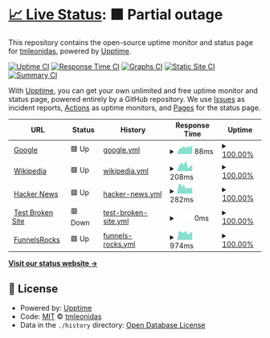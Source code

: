 # [📈 Live Status](https://uptime.funnels.rocks): <!--live status--> **🟧 Partial outage**

This repository contains the open-source uptime monitor and status page for [tmleonidas](https://uptime.funnels.rocks), powered by [Upptime](https://github.com/upptime/upptime).

[![Uptime CI](https://github.com/tmleonidas/Upptime/workflows/Uptime%20CI/badge.svg)](https://github.com/tmleonidas/Upptime/actions?query=workflow%3A%22Uptime+CI%22)
[![Response Time CI](https://github.com/tmleonidas/Upptime/workflows/Response%20Time%20CI/badge.svg)](https://github.com/tmleonidas/Upptime/actions?query=workflow%3A%22Response+Time+CI%22)
[![Graphs CI](https://github.com/tmleonidas/Upptime/workflows/Graphs%20CI/badge.svg)](https://github.com/tmleonidas/Upptime/actions?query=workflow%3A%22Graphs+CI%22)
[![Static Site CI](https://github.com/tmleonidas/Upptime/workflows/Static%20Site%20CI/badge.svg)](https://github.com/tmleonidas/Upptime/actions?query=workflow%3A%22Static+Site+CI%22)
[![Summary CI](https://github.com/tmleonidas/Upptime/workflows/Summary%20CI/badge.svg)](https://github.com/tmleonidas/Upptime/actions?query=workflow%3A%22Summary+CI%22)

With [Upptime](https://upptime.js.org), you can get your own unlimited and free uptime monitor and status page, powered entirely by a GitHub repository. We use [Issues](https://github.com/tmleonidas/Upptime/issues) as incident reports, [Actions](https://github.com/tmleonidas/Upptime/actions) as uptime monitors, and [Pages](https://uptime.funnels.rocks) for the status page.

<!--start: status pages-->
<!-- This summary is generated by Upptime (https://github.com/upptime/upptime) -->
<!-- Do not edit this manually, your changes will be overwritten -->
<!-- prettier-ignore -->
| URL | Status | History | Response Time | Uptime |
| --- | ------ | ------- | ------------- | ------ |
| <img alt="" src="https://icons.duckduckgo.com/ip3/www.google.com.ico" height="13"> [Google](https://www.google.com) | 🟩 Up | [google.yml](https://github.com/tmleonidas/Upptime/commits/HEAD/history/google.yml) | <details><summary><img alt="Response time graph" src="./graphs/google/response-time-week.png" height="20"> 88ms</summary><br><a href="https://uptime.funnels.rocks/history/google"><img alt="Response time 99" src="https://img.shields.io/endpoint?url=https%3A%2F%2Fraw.githubusercontent.com%2Ftmleonidas%2FUpptime%2FHEAD%2Fapi%2Fgoogle%2Fresponse-time.json"></a><br><a href="https://uptime.funnels.rocks/history/google"><img alt="24-hour response time 100" src="https://img.shields.io/endpoint?url=https%3A%2F%2Fraw.githubusercontent.com%2Ftmleonidas%2FUpptime%2FHEAD%2Fapi%2Fgoogle%2Fresponse-time-day.json"></a><br><a href="https://uptime.funnels.rocks/history/google"><img alt="7-day response time 88" src="https://img.shields.io/endpoint?url=https%3A%2F%2Fraw.githubusercontent.com%2Ftmleonidas%2FUpptime%2FHEAD%2Fapi%2Fgoogle%2Fresponse-time-week.json"></a><br><a href="https://uptime.funnels.rocks/history/google"><img alt="30-day response time 98" src="https://img.shields.io/endpoint?url=https%3A%2F%2Fraw.githubusercontent.com%2Ftmleonidas%2FUpptime%2FHEAD%2Fapi%2Fgoogle%2Fresponse-time-month.json"></a><br><a href="https://uptime.funnels.rocks/history/google"><img alt="1-year response time 105" src="https://img.shields.io/endpoint?url=https%3A%2F%2Fraw.githubusercontent.com%2Ftmleonidas%2FUpptime%2FHEAD%2Fapi%2Fgoogle%2Fresponse-time-year.json"></a></details> | <details><summary><a href="https://uptime.funnels.rocks/history/google">100.00%</a></summary><a href="https://uptime.funnels.rocks/history/google"><img alt="All-time uptime 100.00%" src="https://img.shields.io/endpoint?url=https%3A%2F%2Fraw.githubusercontent.com%2Ftmleonidas%2FUpptime%2FHEAD%2Fapi%2Fgoogle%2Fuptime.json"></a><br><a href="https://uptime.funnels.rocks/history/google"><img alt="24-hour uptime 100.00%" src="https://img.shields.io/endpoint?url=https%3A%2F%2Fraw.githubusercontent.com%2Ftmleonidas%2FUpptime%2FHEAD%2Fapi%2Fgoogle%2Fuptime-day.json"></a><br><a href="https://uptime.funnels.rocks/history/google"><img alt="7-day uptime 100.00%" src="https://img.shields.io/endpoint?url=https%3A%2F%2Fraw.githubusercontent.com%2Ftmleonidas%2FUpptime%2FHEAD%2Fapi%2Fgoogle%2Fuptime-week.json"></a><br><a href="https://uptime.funnels.rocks/history/google"><img alt="30-day uptime 100.00%" src="https://img.shields.io/endpoint?url=https%3A%2F%2Fraw.githubusercontent.com%2Ftmleonidas%2FUpptime%2FHEAD%2Fapi%2Fgoogle%2Fuptime-month.json"></a><br><a href="https://uptime.funnels.rocks/history/google"><img alt="1-year uptime 100.00%" src="https://img.shields.io/endpoint?url=https%3A%2F%2Fraw.githubusercontent.com%2Ftmleonidas%2FUpptime%2FHEAD%2Fapi%2Fgoogle%2Fuptime-year.json"></a></details>
| <img alt="" src="https://icons.duckduckgo.com/ip3/en.wikipedia.org.ico" height="13"> [Wikipedia](https://en.wikipedia.org) | 🟩 Up | [wikipedia.yml](https://github.com/tmleonidas/Upptime/commits/HEAD/history/wikipedia.yml) | <details><summary><img alt="Response time graph" src="./graphs/wikipedia/response-time-week.png" height="20"> 208ms</summary><br><a href="https://uptime.funnels.rocks/history/wikipedia"><img alt="Response time 208" src="https://img.shields.io/endpoint?url=https%3A%2F%2Fraw.githubusercontent.com%2Ftmleonidas%2FUpptime%2FHEAD%2Fapi%2Fwikipedia%2Fresponse-time.json"></a><br><a href="https://uptime.funnels.rocks/history/wikipedia"><img alt="24-hour response time 313" src="https://img.shields.io/endpoint?url=https%3A%2F%2Fraw.githubusercontent.com%2Ftmleonidas%2FUpptime%2FHEAD%2Fapi%2Fwikipedia%2Fresponse-time-day.json"></a><br><a href="https://uptime.funnels.rocks/history/wikipedia"><img alt="7-day response time 208" src="https://img.shields.io/endpoint?url=https%3A%2F%2Fraw.githubusercontent.com%2Ftmleonidas%2FUpptime%2FHEAD%2Fapi%2Fwikipedia%2Fresponse-time-week.json"></a><br><a href="https://uptime.funnels.rocks/history/wikipedia"><img alt="30-day response time 192" src="https://img.shields.io/endpoint?url=https%3A%2F%2Fraw.githubusercontent.com%2Ftmleonidas%2FUpptime%2FHEAD%2Fapi%2Fwikipedia%2Fresponse-time-month.json"></a><br><a href="https://uptime.funnels.rocks/history/wikipedia"><img alt="1-year response time 208" src="https://img.shields.io/endpoint?url=https%3A%2F%2Fraw.githubusercontent.com%2Ftmleonidas%2FUpptime%2FHEAD%2Fapi%2Fwikipedia%2Fresponse-time-year.json"></a></details> | <details><summary><a href="https://uptime.funnels.rocks/history/wikipedia">100.00%</a></summary><a href="https://uptime.funnels.rocks/history/wikipedia"><img alt="All-time uptime 100.00%" src="https://img.shields.io/endpoint?url=https%3A%2F%2Fraw.githubusercontent.com%2Ftmleonidas%2FUpptime%2FHEAD%2Fapi%2Fwikipedia%2Fuptime.json"></a><br><a href="https://uptime.funnels.rocks/history/wikipedia"><img alt="24-hour uptime 100.00%" src="https://img.shields.io/endpoint?url=https%3A%2F%2Fraw.githubusercontent.com%2Ftmleonidas%2FUpptime%2FHEAD%2Fapi%2Fwikipedia%2Fuptime-day.json"></a><br><a href="https://uptime.funnels.rocks/history/wikipedia"><img alt="7-day uptime 100.00%" src="https://img.shields.io/endpoint?url=https%3A%2F%2Fraw.githubusercontent.com%2Ftmleonidas%2FUpptime%2FHEAD%2Fapi%2Fwikipedia%2Fuptime-week.json"></a><br><a href="https://uptime.funnels.rocks/history/wikipedia"><img alt="30-day uptime 100.00%" src="https://img.shields.io/endpoint?url=https%3A%2F%2Fraw.githubusercontent.com%2Ftmleonidas%2FUpptime%2FHEAD%2Fapi%2Fwikipedia%2Fuptime-month.json"></a><br><a href="https://uptime.funnels.rocks/history/wikipedia"><img alt="1-year uptime 100.00%" src="https://img.shields.io/endpoint?url=https%3A%2F%2Fraw.githubusercontent.com%2Ftmleonidas%2FUpptime%2FHEAD%2Fapi%2Fwikipedia%2Fuptime-year.json"></a></details>
| <img alt="" src="https://icons.duckduckgo.com/ip3/news.ycombinator.com.ico" height="13"> [Hacker News](https://news.ycombinator.com) | 🟩 Up | [hacker-news.yml](https://github.com/tmleonidas/Upptime/commits/HEAD/history/hacker-news.yml) | <details><summary><img alt="Response time graph" src="./graphs/hacker-news/response-time-week.png" height="20"> 282ms</summary><br><a href="https://uptime.funnels.rocks/history/hacker-news"><img alt="Response time 295" src="https://img.shields.io/endpoint?url=https%3A%2F%2Fraw.githubusercontent.com%2Ftmleonidas%2FUpptime%2FHEAD%2Fapi%2Fhacker-news%2Fresponse-time.json"></a><br><a href="https://uptime.funnels.rocks/history/hacker-news"><img alt="24-hour response time 203" src="https://img.shields.io/endpoint?url=https%3A%2F%2Fraw.githubusercontent.com%2Ftmleonidas%2FUpptime%2FHEAD%2Fapi%2Fhacker-news%2Fresponse-time-day.json"></a><br><a href="https://uptime.funnels.rocks/history/hacker-news"><img alt="7-day response time 282" src="https://img.shields.io/endpoint?url=https%3A%2F%2Fraw.githubusercontent.com%2Ftmleonidas%2FUpptime%2FHEAD%2Fapi%2Fhacker-news%2Fresponse-time-week.json"></a><br><a href="https://uptime.funnels.rocks/history/hacker-news"><img alt="30-day response time 314" src="https://img.shields.io/endpoint?url=https%3A%2F%2Fraw.githubusercontent.com%2Ftmleonidas%2FUpptime%2FHEAD%2Fapi%2Fhacker-news%2Fresponse-time-month.json"></a><br><a href="https://uptime.funnels.rocks/history/hacker-news"><img alt="1-year response time 302" src="https://img.shields.io/endpoint?url=https%3A%2F%2Fraw.githubusercontent.com%2Ftmleonidas%2FUpptime%2FHEAD%2Fapi%2Fhacker-news%2Fresponse-time-year.json"></a></details> | <details><summary><a href="https://uptime.funnels.rocks/history/hacker-news">100.00%</a></summary><a href="https://uptime.funnels.rocks/history/hacker-news"><img alt="All-time uptime 99.95%" src="https://img.shields.io/endpoint?url=https%3A%2F%2Fraw.githubusercontent.com%2Ftmleonidas%2FUpptime%2FHEAD%2Fapi%2Fhacker-news%2Fuptime.json"></a><br><a href="https://uptime.funnels.rocks/history/hacker-news"><img alt="24-hour uptime 100.00%" src="https://img.shields.io/endpoint?url=https%3A%2F%2Fraw.githubusercontent.com%2Ftmleonidas%2FUpptime%2FHEAD%2Fapi%2Fhacker-news%2Fuptime-day.json"></a><br><a href="https://uptime.funnels.rocks/history/hacker-news"><img alt="7-day uptime 100.00%" src="https://img.shields.io/endpoint?url=https%3A%2F%2Fraw.githubusercontent.com%2Ftmleonidas%2FUpptime%2FHEAD%2Fapi%2Fhacker-news%2Fuptime-week.json"></a><br><a href="https://uptime.funnels.rocks/history/hacker-news"><img alt="30-day uptime 100.00%" src="https://img.shields.io/endpoint?url=https%3A%2F%2Fraw.githubusercontent.com%2Ftmleonidas%2FUpptime%2FHEAD%2Fapi%2Fhacker-news%2Fuptime-month.json"></a><br><a href="https://uptime.funnels.rocks/history/hacker-news"><img alt="1-year uptime 99.97%" src="https://img.shields.io/endpoint?url=https%3A%2F%2Fraw.githubusercontent.com%2Ftmleonidas%2FUpptime%2FHEAD%2Fapi%2Fhacker-news%2Fuptime-year.json"></a></details>
| <img alt="" src="https://icons.duckduckgo.com/ip3/thissitedoesnotexist.koj.co.ico" height="13"> [Test Broken Site](https://thissitedoesnotexist.koj.co) | 🟥 Down | [test-broken-site.yml](https://github.com/tmleonidas/Upptime/commits/HEAD/history/test-broken-site.yml) | <details><summary><img alt="Response time graph" src="./graphs/test-broken-site/response-time-week.png" height="20"> 0ms</summary><br><a href="https://uptime.funnels.rocks/history/test-broken-site"><img alt="Response time 0" src="https://img.shields.io/endpoint?url=https%3A%2F%2Fraw.githubusercontent.com%2Ftmleonidas%2FUpptime%2FHEAD%2Fapi%2Ftest-broken-site%2Fresponse-time.json"></a><br><a href="https://uptime.funnels.rocks/history/test-broken-site"><img alt="24-hour response time 0" src="https://img.shields.io/endpoint?url=https%3A%2F%2Fraw.githubusercontent.com%2Ftmleonidas%2FUpptime%2FHEAD%2Fapi%2Ftest-broken-site%2Fresponse-time-day.json"></a><br><a href="https://uptime.funnels.rocks/history/test-broken-site"><img alt="7-day response time 0" src="https://img.shields.io/endpoint?url=https%3A%2F%2Fraw.githubusercontent.com%2Ftmleonidas%2FUpptime%2FHEAD%2Fapi%2Ftest-broken-site%2Fresponse-time-week.json"></a><br><a href="https://uptime.funnels.rocks/history/test-broken-site"><img alt="30-day response time 0" src="https://img.shields.io/endpoint?url=https%3A%2F%2Fraw.githubusercontent.com%2Ftmleonidas%2FUpptime%2FHEAD%2Fapi%2Ftest-broken-site%2Fresponse-time-month.json"></a><br><a href="https://uptime.funnels.rocks/history/test-broken-site"><img alt="1-year response time 0" src="https://img.shields.io/endpoint?url=https%3A%2F%2Fraw.githubusercontent.com%2Ftmleonidas%2FUpptime%2FHEAD%2Fapi%2Ftest-broken-site%2Fresponse-time-year.json"></a></details> | <details><summary><a href="https://uptime.funnels.rocks/history/test-broken-site">100.00%</a></summary><a href="https://uptime.funnels.rocks/history/test-broken-site"><img alt="All-time uptime 100.00%" src="https://img.shields.io/endpoint?url=https%3A%2F%2Fraw.githubusercontent.com%2Ftmleonidas%2FUpptime%2FHEAD%2Fapi%2Ftest-broken-site%2Fuptime.json"></a><br><a href="https://uptime.funnels.rocks/history/test-broken-site"><img alt="24-hour uptime 100.00%" src="https://img.shields.io/endpoint?url=https%3A%2F%2Fraw.githubusercontent.com%2Ftmleonidas%2FUpptime%2FHEAD%2Fapi%2Ftest-broken-site%2Fuptime-day.json"></a><br><a href="https://uptime.funnels.rocks/history/test-broken-site"><img alt="7-day uptime 100.00%" src="https://img.shields.io/endpoint?url=https%3A%2F%2Fraw.githubusercontent.com%2Ftmleonidas%2FUpptime%2FHEAD%2Fapi%2Ftest-broken-site%2Fuptime-week.json"></a><br><a href="https://uptime.funnels.rocks/history/test-broken-site"><img alt="30-day uptime 100.00%" src="https://img.shields.io/endpoint?url=https%3A%2F%2Fraw.githubusercontent.com%2Ftmleonidas%2FUpptime%2FHEAD%2Fapi%2Ftest-broken-site%2Fuptime-month.json"></a><br><a href="https://uptime.funnels.rocks/history/test-broken-site"><img alt="1-year uptime 100.00%" src="https://img.shields.io/endpoint?url=https%3A%2F%2Fraw.githubusercontent.com%2Ftmleonidas%2FUpptime%2FHEAD%2Fapi%2Ftest-broken-site%2Fuptime-year.json"></a></details>
| <img alt="" src="https://icons.duckduckgo.com/ip3/funnels.rocks.ico" height="13"> [FunnelsRocks](https://funnels.rocks) | 🟩 Up | [funnels-rocks.yml](https://github.com/tmleonidas/Upptime/commits/HEAD/history/funnels-rocks.yml) | <details><summary><img alt="Response time graph" src="./graphs/funnels-rocks/response-time-week.png" height="20"> 974ms</summary><br><a href="https://uptime.funnels.rocks/history/funnels-rocks"><img alt="Response time 1244" src="https://img.shields.io/endpoint?url=https%3A%2F%2Fraw.githubusercontent.com%2Ftmleonidas%2FUpptime%2FHEAD%2Fapi%2Ffunnels-rocks%2Fresponse-time.json"></a><br><a href="https://uptime.funnels.rocks/history/funnels-rocks"><img alt="24-hour response time 750" src="https://img.shields.io/endpoint?url=https%3A%2F%2Fraw.githubusercontent.com%2Ftmleonidas%2FUpptime%2FHEAD%2Fapi%2Ffunnels-rocks%2Fresponse-time-day.json"></a><br><a href="https://uptime.funnels.rocks/history/funnels-rocks"><img alt="7-day response time 974" src="https://img.shields.io/endpoint?url=https%3A%2F%2Fraw.githubusercontent.com%2Ftmleonidas%2FUpptime%2FHEAD%2Fapi%2Ffunnels-rocks%2Fresponse-time-week.json"></a><br><a href="https://uptime.funnels.rocks/history/funnels-rocks"><img alt="30-day response time 1055" src="https://img.shields.io/endpoint?url=https%3A%2F%2Fraw.githubusercontent.com%2Ftmleonidas%2FUpptime%2FHEAD%2Fapi%2Ffunnels-rocks%2Fresponse-time-month.json"></a><br><a href="https://uptime.funnels.rocks/history/funnels-rocks"><img alt="1-year response time 1249" src="https://img.shields.io/endpoint?url=https%3A%2F%2Fraw.githubusercontent.com%2Ftmleonidas%2FUpptime%2FHEAD%2Fapi%2Ffunnels-rocks%2Fresponse-time-year.json"></a></details> | <details><summary><a href="https://uptime.funnels.rocks/history/funnels-rocks">100.00%</a></summary><a href="https://uptime.funnels.rocks/history/funnels-rocks"><img alt="All-time uptime 99.98%" src="https://img.shields.io/endpoint?url=https%3A%2F%2Fraw.githubusercontent.com%2Ftmleonidas%2FUpptime%2FHEAD%2Fapi%2Ffunnels-rocks%2Fuptime.json"></a><br><a href="https://uptime.funnels.rocks/history/funnels-rocks"><img alt="24-hour uptime 100.00%" src="https://img.shields.io/endpoint?url=https%3A%2F%2Fraw.githubusercontent.com%2Ftmleonidas%2FUpptime%2FHEAD%2Fapi%2Ffunnels-rocks%2Fuptime-day.json"></a><br><a href="https://uptime.funnels.rocks/history/funnels-rocks"><img alt="7-day uptime 100.00%" src="https://img.shields.io/endpoint?url=https%3A%2F%2Fraw.githubusercontent.com%2Ftmleonidas%2FUpptime%2FHEAD%2Fapi%2Ffunnels-rocks%2Fuptime-week.json"></a><br><a href="https://uptime.funnels.rocks/history/funnels-rocks"><img alt="30-day uptime 100.00%" src="https://img.shields.io/endpoint?url=https%3A%2F%2Fraw.githubusercontent.com%2Ftmleonidas%2FUpptime%2FHEAD%2Fapi%2Ffunnels-rocks%2Fuptime-month.json"></a><br><a href="https://uptime.funnels.rocks/history/funnels-rocks"><img alt="1-year uptime 99.99%" src="https://img.shields.io/endpoint?url=https%3A%2F%2Fraw.githubusercontent.com%2Ftmleonidas%2FUpptime%2FHEAD%2Fapi%2Ffunnels-rocks%2Fuptime-year.json"></a></details>

<!--end: status pages-->

[**Visit our status website →**](https://uptime.funnels.rocks)

## 📄 License

- Powered by: [Upptime](https://github.com/upptime/upptime)
- Code: [MIT](./LICENSE) © [tmleonidas](https://uptime.funnels.rocks)
- Data in the `./history` directory: [Open Database License](https://opendatacommons.org/licenses/odbl/1-0/)
